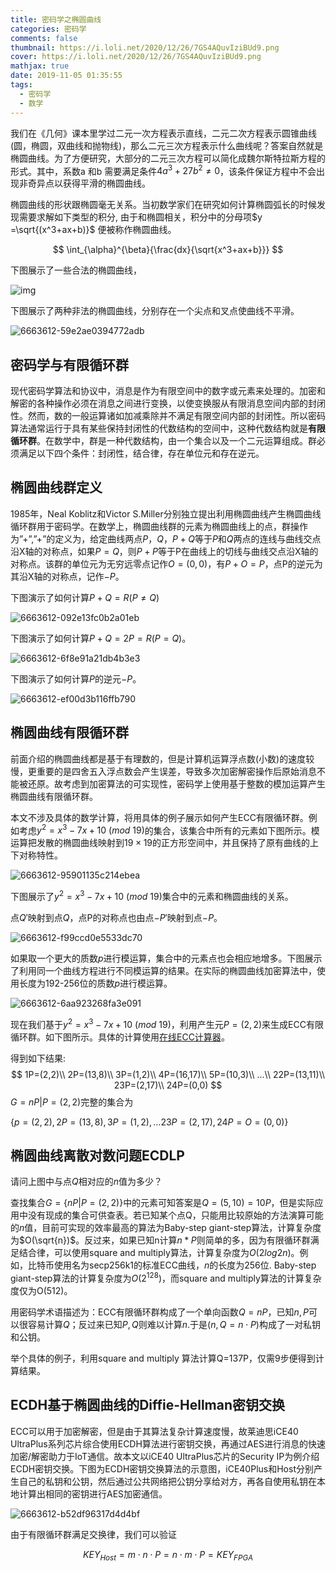 ```yaml
---
title: 密码学之椭圆曲线
categories: 密码学
comments: false
thumbnail: https://i.loli.net/2020/12/26/7GS4AQuvIziBUd9.png
cover: https://i.loli.net/2020/12/26/7GS4AQuvIziBUd9.png
mathjax: true
date: 2019-11-05 01:35:55
tags:
  - 密码学
  - 数学
---
```


我们在《几何》课本里学过二元一次方程表示直线，二元二次方程表示圆锥曲线(圆，椭圆，双曲线和抛物线)，那么二元三次方程表示什么曲线呢？答案自然就是椭圆曲线。为了方便研究，大部分的二元三次方程可以简化成魏尔斯特拉斯方程的形式。其中，系数a 和b 需要满足条件$4a^3 + 27b^2 \neq 0$，该条件保证方程中不会出现非奇异点以获得平滑的椭圆曲线。

椭圆曲线的形状跟椭圆毫无关系。当初数学家们在研究如何计算椭圆弧长的时候发现需要求解如下类型的积分, 由于和椭圆相关，积分中的分母项$y =\sqrt{(x^3+ax+b)}$ 便被称作椭圆曲线。

$$
\int_{\alpha}^{\beta}{\frac{dx}{\sqrt{x^3+ax+b}}}
$$

下图展示了一些合法的椭圆曲线，

![img](https://i.loli.net/2020/09/11/HVAGpxoOJeICg4L.png)

下图展示了两种非法的椭圆曲线，分别存在一个尖点和叉点使曲线不平滑。

![6663612-59e2ae0394772adb](https://i.loli.net/2020/09/11/PBChKjWvuZrtcwx.png)

<!--more-->

## 密码学与有限循环群

现代密码学算法和协议中，消息是作为有限空间中的数字或元素来处理的。加密和解密的各种操作必须在消息之间进行变换，以使变换服从有限消息空间内部的封闭性。然而，数的一般运算诸如加减乘除并不满足有限空间内部的封闭性。所以密码算法通常运行于具有某些保持封闭性的代数结构的空间中，这种代数结构就是**有限循环群**。在数学中，群是一种代数结构，由一个集合以及一个二元运算组成。群必须满足以下四个条件：封闭性，结合律，存在单位元和存在逆元。

## 椭圆曲线群定义

1985年，Neal Koblitz和Victor S.Miller分别独立提出利用椭圆曲线产生椭圆曲线循环群用于密码学。在数学上，椭圆曲线群的元素为椭圆曲线上的点，群操作为”+”,”+”的定义为，给定曲线两点$P，Q，P+Q$等于$P$和$Q$两点的连线与曲线交点沿X轴的对称点，如果$P=Q$，则$P+P$等于P在曲线上的切线与曲线交点沿X轴的对称点。该群的单位元为无穷远零点记作$O=(0,0)$，有$P+O=P$，点P的逆元为其沿X轴的对称点，记作$-P$。

下图演示了如何计算$P+Q=R(P\neq Q)$

![6663612-092e13fc0b2a01eb](https://i.loli.net/2020/09/11/42pa379WjufgEOs.png)

下图演示了如何计算$P+Q=2P=R(P=Q)$。

![6663612-6f8e91a21db4b3e3](https://i.loli.net/2020/09/11/aOgDzy4JedX1RnS.png)

下图演示了如何计算$P$的逆元$-P$。

![6663612-ef00d3b116ffb790](https://i.loli.net/2020/09/11/iuAdvgZBc54NKwn.png)

## 椭圆曲线有限循环群

前面介绍的椭圆曲线都是基于有理数的，但是计算机运算浮点数(小数)的速度较慢，更重要的是四舍五入浮点数会产生误差，导致多次加密解密操作后原始消息不能被还原。故考虑到加密算法的可实现性，密码学上使用基于整数的模加运算产生椭圆曲线有限循环群。

本文不涉及具体的数学计算，将用具体的例子展示如何产生ECC有限循环群。例如考虑$y^2=x^3-7x+10\ (mod\  19)$的集合，该集合中所有的元素如下图所示。模运算把发散的椭圆曲线映射到$19\times 19$的正方形空间中，并且保持了原有曲线的上下对称特性。



![6663612-95901135c214ebea](https://i.loli.net/2020/09/11/wA3g81lh6yupBQO.png)

下图展示了$y^2=x^3-7x+10\ (mod\ 19)$集合中的元素和椭圆曲线的关系。

点$Q'$映射到点$Q$，点P的对称点也由点$-P'$映射到点$-P$。

![6663612-f99ccd0e5533dc70](https://i.loli.net/2020/09/11/OlF2SeAchVWC486.png)

如果取一个更大的质数$p$进行模运算，集合中的元素点也会相应地增多。下图展示了利用同一个曲线方程进行不同模运算的结果。在实际的椭圆曲线加密算法中，使用长度为192-256位的质数$p$进行模运算。

![6663612-6aa923268fa3e091](https://i.loli.net/2020/09/11/IB4EoegpHlNiT71.png)

现在我们基于$y^2=x^3-7x+10\ (mod\ 19)$，利用产生元$P=(2,2)$来生成ECC有限循环群。如下图所示。具体的计算使用[在线ECC计算器](http://www.christelbach.com/ECCalculator.aspx)。

得到如下结果:
$$
1P=(2,2)\\
2P=(13,8)\\
3P=(1,2)\\
4P=(16,17)\\
5P=(10,3)\\
...\\
22P=(13,11)\\
23P=(2,17)\\
24P=(0,0)
$$
$G={nP|P=(2,2)}$完整的集合为

$\{p=(2,2),2P=(13,8),3P=(1,2), ... 23P=(2,17),24P=O=(0,0)\}$

## 椭圆曲线离散对数问题ECDLP

请问上图中与点$Q$相对应的$n$值为多少？

查找集合$G=\{nP|P=(2,2)\}$中的元素可知答案是$Q=(5,10)=10P$，但是实际应用中没有现成的集合可供查表。若已知某个点Q，只能用比较原始的方法演算可能的$n$值，目前可实现的效率最高的算法为Baby-step giant-step算法，计算复杂度为$O(\sqrt{n})$。反过来，如果已知n计算$n*P$则简单的多，因为有限循环群满足结合律，可以使用square and multiply算法，计算复杂度为$O(2log2n)$。例如，比特币使用名为secp256k1的标准ECC曲线，$n$的长度为256位. Baby-step giant-step算法的计算复杂度为$O(2^{128})$，而square and multiply算法的计算复杂度仅为O(512)。

用密码学术语描述为：ECC有限循环群构成了一个单向函数$Q=nP$，已知$n,P$可以很容易计算$Q$；反过来已知$P,Q$则难以计算$n$.于是$(n,Q=n\cdot P )$构成了一对私钥和公钥。

举个具体的例子，利用square and multiply 算法计算Q=137P，仅需9步便得到计算结果。



## ECDH基于椭圆曲线的Diffie-Hellman密钥交换

ECC可以用于加密解密，但是由于其算法复杂计算速度慢，故莱迪思iCE40 UltraPlus系列芯片综合使用ECDH算法进行密钥交换，再通过AES进行消息的快速加密/解密助力于IoT通信。故本文以iCE40 UltraPlus芯片的Security IP为例介绍ECDH密钥交换。下图为ECDH密钥交换算法的示意图，iCE40Plus和Host分别产生自己的私钥和公钥，然后通过公共网络把公钥分享给对方，再各自使用私钥在本地计算出相同的密钥进行AES加密通信。

![6663612-b52df96317d4d4bf](https://i.loli.net/2020/09/11/IHxbt7OJ8SgXFka.png)

由于有限循环群满足交换律，我们可以验证

$$
{KEY}_{Host}=m\cdot n\cdot P=n\cdot m\cdot P={KEY}_{FPGA}
$$
